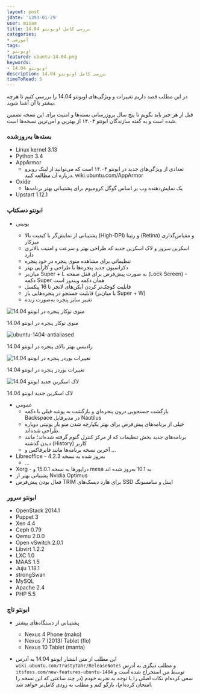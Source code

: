 ```yaml
---
layout: post
jdate: '1393-01-29'
user: misam
title: بررسی کامل اوبونتو 14.04
categories:
- آموزشی
tags:
- اوبونتو
featured: ubuntu-14.04.png
keywords:
- اوبونتو 14.04
description: بررسی کامل اوبونتو 14.04
timeToRead: 5
---
```


در این مطلب قصد داریم تغییرات و ویژگی‌های اوبونتو 14.04 را بررسی کنیم تا هرچه بیشتر با آن آشنا شوید.

قبل از هر چیز باید بگویم تا پنج سال بروزرسانی بسته‌ها و امنیت برای این نسخه تضمین شده است و به گفته سازندگان ابونتو ۱۴.۰۴ از بهترین و امن‌ترین نسخه‌ها است.

### بسته‌ها به‌روزشده

*   Linux kernel 3.13
*   Python 3.4
*   AppArmor
    *   تعدادی از ویژگی‌های جدید در ابونتو ۱۴.۰۴ است که می‌توانید از لینک روبرو درباره آن مطالعه کنید. wiki.ubuntu.com/AppArmor
*   Oxide
    *   یک نمایش‌دهنده وب بر اساس گوگل کرومیوم برای پشتیبانی بهتر برنامه‌ها
*   Upstart 1.12.1

### ابونتو دسکتاپ

*   یونیتی

    *   پشتیبانی از نمایش‌گر با کیفیت بالا (High-DPI) و رتینا (Retina) و مقیاس‌گذاری میزکار
    *   اسکرین سرور و لاک اسکرین جدید که طراحی بهتر و سرعت و امنیت بالاتری دارد
    *   تنظیماتی برای مشاهده منوی پنجره در خود پنجره
    *   دکراسیون جدید پنجره‌ها با طراحی و کارایی بهتر
    *   میان‌بر Super + L به صورت پیش‌فرض برای قفل صفحه (Lock Screen) - دکمه Super همان دکمه ویندوز است
    *   قابلیت کوچک‌تر کردن آیکن‌های لانچر تا 16 پیکسل
    *   قابلیت جستجو در پنجره‌هایی باز (با میان‌بر Super + W)
    *   تغییر سایز پنجره به‌صورت زنده

![منوی توکار پنجره در ابونتو 14.04](/linuxiha/images/ubuntu-1404-localmenu.png)

منوی توکار پنجره در ابونتو 14.04

![ubuntu-1404-antialiased](/linuxiha/images/ubuntu-1404-antialiased.jpg)

رادینس بهتر بالای پنجره در ابونتو 14.04

![تغییرات بوردر پنجره در ابونتو 14.04](/linuxiha/images/ubuntu-1404-borderless.jpg)

تغییرات بوردر پنجره در ابونتو 14.04

![لاک اسکرین جدید ابونتو 14.04](/linuxiha/images/unity-lockscreen.jpeg)

لاک اسکرین جدید ابونتو 14.04

*   عمومی
    *   بازگشت جستجویی درون پنجره‌ای و بازگشت به پوشه قبلی با دکمه Backspace در مدیرفایل Nautilus
    *   خیلی از برنامه‌های پیش‌فرض برای بهتر یکپارچه شدن منو بار یونیتی دوباره طراحی شده‌اند.
    *   برنامه‌های جدید بخش تنظیمات که از مرکز کنترل گنوم گرفته شده‌اند؛ مانند دیدن گذشته (History) کاربر
    *   آخرین نسخه برنامه‌ها مانند فایرفاکس و ...
*   Libreoffice - به‌روز شده به نسخه 4.2.3
    *   ...
*   Xorg - درایورها به نسخه 15.0.1 و mesa به 10.1 به‌روز شده اند
*   پشتبانی بهتر از Nvidia Optimus
*   فعال بودن پیش‌فرض TRIM برای هارد دیسک‌های SSD اینتل و سامسونگ

### ابونتو سرور

*   OpenStack 2014.1
*   Puppet 3
*   Xen 4.4
*   Ceph 0.79
*   Qemu 2.0.0
*   Open vSwitch 2.0.1
*   Libvirt 1.2.2
*   LXC 1.0
*   MAAS 1.5
*   Juju 1.18.1
*   strongSwan
*   MySQL
*   Apache 2.4
*   PHP 5.5

### ابونتو تاچ

*   پشتیبانی از دستگاه‌های بیشتر
    *   Nexus 4 Phone (mako)
    *   Nexus 7 (2013) Tablet (flo)
    *   Nexus 10 Tablet (manta)

* این مطلب از متن انتشار ابونتو 14.04 به آدرس `wiki.ubuntu.com/TrustyTahr/ReleaseNotes` و مطلب دیگری به آدرس `itsfoss.com/new-features-ubuntu-1404` توسط من استخراج شده است و سعی کرده‌ام نکات اصلی را با توجه به تجربه خودم (در چند ساعتی که این نسخه را امتحان کرده‌ام)، بازگو کنم و مطلب به زودی کامل‌تر خواهد شد.